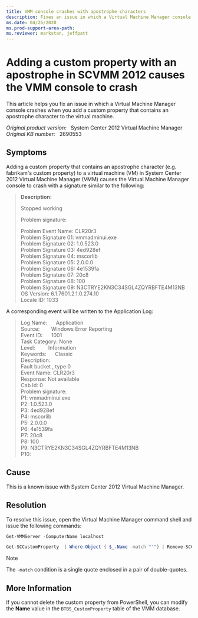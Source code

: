 ```yaml
---
title: VMM console crashes with apostrophe characters
description: Fixes an issue in which a Virtual Machine Manager console crashes when you add a custom property that contains an apostrophe character to the virtual machine.
ms.date: 04/26/2020
ms.prod-support-area-path: 
ms.reviewer: markstan, jeffpatt
---
```

# Adding a custom property with an apostrophe in SCVMM 2012 causes the VMM console to crash

This article helps you fix an issue in which a Virtual Machine Manager console crashes when you add a custom property that contains an apostrophe character to the virtual machine.

_Original product version:_ &nbsp; System Center 2012 Virtual Machine Manager  
_Original KB number:_ &nbsp; 2690553

## Symptoms

Adding a custom property that contains an apostrophe character (e.g. fabrikam's custom property) to a virtual machine (VM) in System Center 2012 Virtual Machine Manager (VMM) causes the Virtual Machine Manager console to crash with a signature similar to the following:

> **Description:**
>
> Stopped working  
>
> Problem signature:  
>
> Problem Event Name: CLR20r3  
> Problem Signature 01: vmmadminui.exe  
> Problem Signature 02: 1.0.523.0  
> Problem Signature 03: 4ed928ef  
> Problem Signature 04: mscorlib  
> Problem Signature 05: 2.0.0.0  
> Problem Signature 06: 4e1539fa  
> Problem Signature 07: 20c8  
> Problem Signature 08: 100  
> Problem Signature 09: N3CTRYE2KN3C34SGL4ZQYRBFTE4M13NB  
> OS Version: 6.1.7601.2.1.0.274.10  
> Locale ID: 1033  

A corresponding event will be written to the Application Log:  

> Log Name:      Application  
> Source:        Windows Error Reporting  
> Event ID:      1001  
> Task Category: None  
> Level:         Information  
> Keywords:      Classic  
> Description:  
> Fault bucket , type 0  
> Event Name: CLR20r3  
> Response: Not available  
> Cab Id: 0  
> Problem signature:  
> P1: vmmadminui.exe  
> P2: 1.0.523.0  
> P3: 4ed928ef  
> P4: mscorlib  
> P5: 2.0.0.0  
> P6: 4e1539fa  
> P7: 20c8  
> P8: 100  
> P9: N3CTRYE2KN3C34SGL4ZQYRBFTE4M13NB  
> P10:

## Cause

This is a known issue with System Center 2012 Virtual Machine Manager.

## Resolution

To resolve this issue, open the Virtual Machine Manager command shell and issue the following commands:

```powershell
Get-VMMServer -ComputerName localhost
```

```powershell
Get-SCCustomProperty  | Where-Object { $_.Name -match "'"} | Remove-SCCustomProperty
```

> [!NOTE]
> The `-match` condition is a single quote enclosed in a pair of double-quotes.

## More Information

If you cannot delete the custom property from PowerShell, you can modify the **Name** value in the `BTBS_CustomProperty` table of the VMM database.

